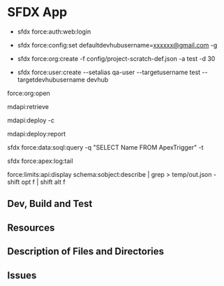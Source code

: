 # SFDX  App
* sfdx force:auth:web:login
* sfdx force:config:set defaultdevhubusername=xxxxxx@gmail.com -g

* sfdx force:org:create -f config/project-scratch-def.json -a test -d 30
* sfdx force:user:create --setalias qa-user --targetusername test --targetdevhubusername devhub


force:org:open

mdapi:retrieve

mdapi:deploy -c

mdapi:deploy:report


sfdx force:data:soql:query -q "SELECT Name FROM ApexTrigger" -t

sfdx force:apex:log:tail

force:limits:api:display 
schema:sobject:describe | grep > temp/out.json -  shift opt f | shift alt f

## Dev, Build and Test


## Resources


## Description of Files and Directories


## Issues



